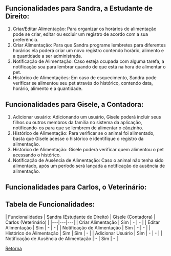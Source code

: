 <!--
# Funcionalidades

> Identifique as ações e/ou as interações de cada persona no produto. Descreva as 
> funcionalidades a partir das questões: o usuário está tentando fazer algo, então o 
> produto deve ter uma funcionalidade para isso. Qual é? Quais problemas da persona 
> essa funcionalidade resolve? Quais benefícios ela traz para a persona? 

## Funcionalidades para Ana, a Designer Freelancer:

1. Registro de tarefas e projetos: Permite que Ana crie e organize tarefas e projetos com detalhes como prazos, clientes e informações relevantes. Resolvendo a dificuldade de gerenciar múltiplos projetos e garante uma visão clara do fluxo de trabalho;
2. Cronometragem de tarefa: Oferece um cronômetro configurações personalizáveis de tempo de trabalho e pausas para registro preciso das horas em utilizadas;
3. Priorização de Tarefas: Funcionalidade que permite classificar tarefas por importância e urgência. Ajuda Ana a priorizar tarefas críticas e evitar sobrecarga;
4. Geração de Notas Fiscais Eletrônicas: Permite que Ana integre suas tarefas e projetos ao Google Calendar, facilitando o acompanhamento de prazos e uma melhor organização de sua agenda;
5. Relatório de Tempo por Projeto: Gera relatórios detalhados de tempo gasto em cada projeto, auxiliando Ana a calcular o custo real de seus serviços e facilitando a cobrança aos clientes.

## Funcionalidades para Carlos, o Cliente Empreendedor:
1. Acompanhamento de Freelancers: Permite que Carlos visualize o progresso dos freelancers, o tempo gasto em cada tarefa e o status dos projetos. Garante transparência, controle e comunicação eficiente com os freelancers;
2. Relatórios de Tempo e Custos: Oferece relatórios detalhados com filtros e opções de personalização para análise do desempenho dos freelancers e dos custos dos projetos. Facilita a tomada de decisões informadas e a avaliação da eficiência dos freelancers;
3. Avaliação de Desempenho com Métricas e Feedback: Fornece métricas de desempenho dos freelancers, como tempo de resposta, qualidade do trabalho e cumprimento de prazos, e permite o envio de feedback. Ajuda Carlos a identificar os melhores freelancers e a melhorar a qualidade dos projetos;
4. Integração com Pagamento: Funcionalidade que possibilita a integração com sistemas de pagamento, permitindo que Carlos realize pagamentos precisos com base nos relatórios de tempo dos freelancers.
5. Comunicação com Freelancers: Oferece um canal de comunicação para que Carlos possa se comunicar facilmente com os freelancers, tirar dúvidas e fornecer feedback sobre os projetos.


## Tabela de Funcionalidades:

| Funcionalidades | Ana (Designer Freelancer) | Carlos (Cliente Empreendedor) |
|---|---|---|
| Registro de Tarefas e Projetos Detalhados | Sim | - |
| Cronômetro Pomodoro com Personalização | Sim | - |
| Priorização Inteligente de Tarefas (Método Eisenhower) | Sim | - |
| Geração de Notas Fiscais Eletrônicas Integrada à Receita Federal | Sim | - |
| Relatórios Detalhados de Tempo e Custos por Projeto | Sim | Sim |
| Gerenciamento de Clientes | Sim | - |
| Painel de Acompanhamento de Freelancers em Tempo Real | - | Sim |
| Relatórios Personalizáveis de Tempo, Custos e Desempenho | - | Sim |
| Avaliação de Desempenho com Métricas e Feedback | - | Sim |
| Integração com Sistemas de Pagamento e Faturamento Automatizado | - | Sim |
| Canal de Comunicação Integrado com Notificações | - | Sim |
| Gerenciamento de Freelancers | - | Sim |
-->

## Funcionalidades para Sandra, a Estudante de Direito:

1. Criar/Editar Alimentação: Para organizar os horários de alimentação pode se criar, editar ou excluir um registro de acordo com a sua preferência.
2. Criar Alimentação: Para que Sandra programe lembretes para diferentes horários ela poderá criar um novo registro contendo horário, alimento e a quantidade a ser administrada.
3. Notificação de Alimentação: Caso esteja ocupada com alguma tarefa, a notificação soa para lembrar quando de que está na hora de alimentar o pet.
4. Histórico de Alimentações: Em caso de esquecimento, Sandra pode verificar se alimentou seu pet através do histórico, contendo data, horário, alimento e a quantidade.

## Funcionalidades para Gisele, a Contadora:

1. Adicionar usuário: Adicionando um usuário, Gisele poderá incluir seus filhos ou outros membros da família no sistema da aplicação, notificando-os para que se lembrem de alimentar o cãozinho.
2. Histórico de Alimentação: Para verificar se o animal foi alimentado, basta que Gisele acesse o histórico e identifique o registro da alimentação.
3. Histórico de Alimentação: Gisele poderá verificar quem alimentou o pet acessando o histórico.
4. Notificação de Ausência de Alimentação: Caso o animal não tenha sido alimentado, após um período será lançada a notificação de ausência de alimentação.

## Funcionalidades para Carlos, o Veterinário:



## Tabela de Funcionalidades:

| Funcionalidades | Sandra (Estudante de Direito) | Gisele (Contadora) | Carlos (Veterinário) |
|---|---|---|
| Criar Alimentação | Sim | - | - |
| Editar Alimentação | Sim | - | - |
| Notificação de Alimentação | Sim | - | - |
| Histórico de Alimentação | Sim | Sim | - |
| Adicionar Usuário | Sim | - | - |
| Notificação de Ausência de Alimentação | - | Sim | - |


[Retorna](../README.md)
